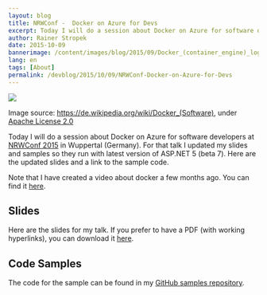 ```yaml
---
layout: blog
title: NRWConf -  Docker on Azure for Devs
excerpt: Today I will do a session about Docker on Azure for software developers at NRWConf 2015 in Wuppertal (Germany). For that talk I updated my slides and samples so they run with latest version of ASP.NET 5 (beta 7). Here are the updated slides and a link to the sample code.
author: Rainer Stropek
date: 2015-10-09
bannerimage: /content/images/blog/2015/09/Docker_(container_engine)_logo_small.png
lang: en
tags: [About]
permalink: /devblog/2015/10/09/NRWConf-Docker-on-Azure-for-Devs
---
```


<p>
  <img src="/media/f4d3ebbc-7273-44ab-8e22-579b6d0a3f0a/uVFADw/time_cockpit/blog/2015/02/Docker_(container_engine)_logo.png" />
</p><p class="imageCaption">Image source: <a href="https://de.wikipedia.org/wiki/Docker_(Software)" target="_blank">https://de.wikipedia.org/wiki/Docker_(Software)</a>, under <a href="https://github.com/dotcloud/docker/blob/master/LICENSE" target="_blank">Apache License 2.0</a></p><p>Today I will do a session about Docker on Azure for software developers at <a href="http://nrwconf.de" target="_blank">NRWConf 2015</a> in Wuppertal (Germany). For that talk I updated my slides and samples so they run with latest version of ASP.NET 5 (beta 7). Here are the updated slides and a link to the sample code.</p><p class="showcase">Note that I have created a video about docker a few months ago. You can find it <a href="http://www.software-architects.com/devblog/2015/02/05/ASPNET-Docker-and-Linux-in-Azure" target="_blank">here</a>.</p><h2>Slides</h2><p>Here are the slides for my talk. If you prefer to have a PDF (with working hyperlinks), you can download it <a href="{{site.baseurl}}/content/images/blog/2015/09/Docker-NRWConf.pdf" target="_blank">here</a>.</p><script async="async" class="speakerdeck-embed" data-id="5db31ad620b746d78481e164c91da4b8" data-ratio="1.77777777777778" src="//speakerdeck.com/assets/embed.js"></script><h2>Code Samples
<br /></h2><p>The code for the sample can be found in my <a href="https://github.com/rstropek/DockerVS2015Intro" target="_blank">GitHub samples repository</a>.</p>